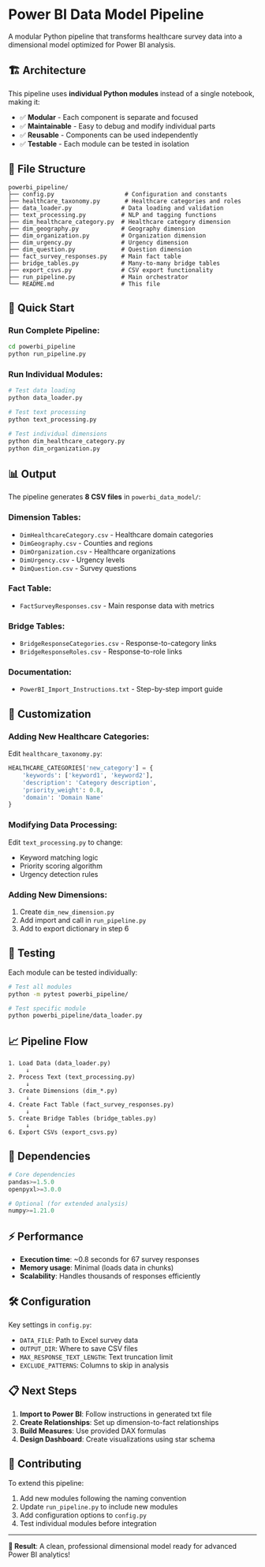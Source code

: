 # Power BI Data Model Pipeline

A modular Python pipeline that transforms healthcare survey data into a dimensional model optimized for Power BI analysis.

## 🏗️ Architecture

This pipeline uses **individual Python modules** instead of a single notebook, making it:
- ✅ **Modular** - Each component is separate and focused
- ✅ **Maintainable** - Easy to debug and modify individual parts  
- ✅ **Reusable** - Components can be used independently
- ✅ **Testable** - Each module can be tested in isolation

## 📁 File Structure

```
powerbi_pipeline/
├── config.py                    # Configuration and constants
├── healthcare_taxonomy.py       # Healthcare categories and roles
├── data_loader.py              # Data loading and validation
├── text_processing.py          # NLP and tagging functions
├── dim_healthcare_category.py  # Healthcare category dimension
├── dim_geography.py            # Geography dimension  
├── dim_organization.py         # Organization dimension
├── dim_urgency.py              # Urgency dimension
├── dim_question.py             # Question dimension
├── fact_survey_responses.py    # Main fact table
├── bridge_tables.py            # Many-to-many bridge tables
├── export_csvs.py              # CSV export functionality
├── run_pipeline.py             # Main orchestrator
└── README.md                   # This file
```

## 🚀 Quick Start

### Run Complete Pipeline:
```bash
cd powerbi_pipeline
python run_pipeline.py
```

### Run Individual Modules:
```bash
# Test data loading
python data_loader.py

# Test text processing
python text_processing.py

# Test individual dimensions
python dim_healthcare_category.py
python dim_organization.py
```

## 📊 Output

The pipeline generates **8 CSV files** in `powerbi_data_model/`:

### Dimension Tables:
- `DimHealthcareCategory.csv` - Healthcare domain categories
- `DimGeography.csv` - Counties and regions
- `DimOrganization.csv` - Healthcare organizations
- `DimUrgency.csv` - Urgency levels
- `DimQuestion.csv` - Survey questions

### Fact Table:
- `FactSurveyResponses.csv` - Main response data with metrics

### Bridge Tables:
- `BridgeResponseCategories.csv` - Response-to-category links
- `BridgeResponseRoles.csv` - Response-to-role links

### Documentation:
- `PowerBI_Import_Instructions.txt` - Step-by-step import guide

## 🔧 Customization

### Adding New Healthcare Categories:
Edit `healthcare_taxonomy.py`:
```python
HEALTHCARE_CATEGORIES['new_category'] = {
    'keywords': ['keyword1', 'keyword2'],
    'description': 'Category description',
    'priority_weight': 0.8,
    'domain': 'Domain Name'
}
```

### Modifying Data Processing:
Edit `text_processing.py` to change:
- Keyword matching logic
- Priority scoring algorithm
- Urgency detection rules

### Adding New Dimensions:
1. Create `dim_new_dimension.py`
2. Add import and call in `run_pipeline.py`
3. Add to export dictionary in step 6

## 🧪 Testing

Each module can be tested individually:

```bash
# Test all modules
python -m pytest powerbi_pipeline/

# Test specific module
python powerbi_pipeline/data_loader.py
```

## 📈 Pipeline Flow

```
1. Load Data (data_loader.py)
     ↓
2. Process Text (text_processing.py)
     ↓
3. Create Dimensions (dim_*.py)
     ↓
4. Create Fact Table (fact_survey_responses.py)
     ↓
5. Create Bridge Tables (bridge_tables.py)
     ↓
6. Export CSVs (export_csvs.py)
```

## 🔗 Dependencies

```python
# Core dependencies
pandas>=1.5.0
openpyxl>=3.0.0

# Optional (for extended analysis)
numpy>=1.21.0
```

## ⚡ Performance

- **Execution time**: ~0.8 seconds for 67 survey responses
- **Memory usage**: Minimal (loads data in chunks)
- **Scalability**: Handles thousands of responses efficiently

## 🛠️ Configuration

Key settings in `config.py`:
- `DATA_FILE`: Path to Excel survey data
- `OUTPUT_DIR`: Where to save CSV files  
- `MAX_RESPONSE_TEXT_LENGTH`: Text truncation limit
- `EXCLUDE_PATTERNS`: Columns to skip in analysis

## 📋 Next Steps

1. **Import to Power BI**: Follow instructions in generated txt file
2. **Create Relationships**: Set up dimension-to-fact relationships
3. **Build Measures**: Use provided DAX formulas
4. **Design Dashboard**: Create visualizations using star schema

## 🤝 Contributing

To extend this pipeline:
1. Add new modules following the naming convention
2. Update `run_pipeline.py` to include new modules
3. Add configuration options to `config.py`
4. Test individual modules before integration

---

**🎯 Result**: A clean, professional dimensional model ready for advanced Power BI analytics!
